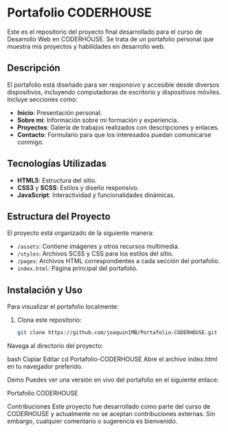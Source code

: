 # Portafolio CODERHOUSE

Este es el repositorio del proyecto final desarrollado para el curso de Desarrollo Web en CODERHOUSE. Se trata de un portafolio personal que muestra mis proyectos y habilidades en desarrollo web.

## Descripción

El portafolio está diseñado para ser responsivo y accesible desde diversos dispositivos, incluyendo computadoras de escritorio y dispositivos móviles. Incluye secciones como:

- **Inicio**: Presentación personal.
- **Sobre mí**: Información sobre mi formación y experiencia.
- **Proyectos**: Galería de trabajos realizados con descripciones y enlaces.
- **Contacto**: Formulario para que los interesados puedan comunicarse conmigo.

## Tecnologías Utilizadas

- **HTML5**: Estructura del sitio.
- **CSS3** y **SCSS**: Estilos y diseño responsivo.
- **JavaScript**: Interactividad y funcionalidades dinámicas.

## Estructura del Proyecto

El proyecto está organizado de la siguiente manera:

- `/assets`: Contiene imágenes y otros recursos multimedia.
- `/styles`: Archivos SCSS y CSS para los estilos del sitio.
- `/pages`: Archivos HTML correspondientes a cada sección del portafolio.
- `index.html`: Página principal del portafolio.

## Instalación y Uso

Para visualizar el portafolio localmente:

1. Clona este repositorio:

   ```bash
   git clone https://github.com/joaquinIMB/Portafolio-CODERHOUSE.git
Navega al directorio del proyecto:

bash
Copiar
Editar
cd Portafolio-CODERHOUSE
Abre el archivo index.html en tu navegador preferido.

Demo
Puedes ver una versión en vivo del portafolio en el siguiente enlace:

Portafolio CODERHOUSE

Contribuciones
Este proyecto fue desarrollado como parte del curso de CODERHOUSE y actualmente no se aceptan contribuciones externas. Sin embargo, cualquier comentario o sugerencia es bienvenido.
